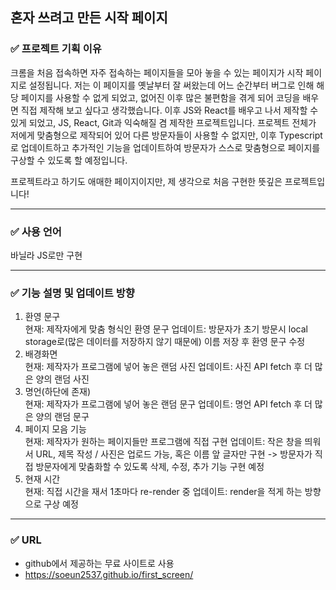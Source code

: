 ## 혼자 쓰려고 만든 시작 페이지
### ✅ 프로젝트 기획 이유
크롬을 처음 접속하면 자주 접속하는 페이지들을 모아 놓을 수 있는 페이지가 시작 페이지로 설정됩니다. 저는 이 페이지를 옛날부터 잘 써왔는데 어느 순간부터 버그로 인해 해당 페이지를 사용할 수 없게 되었고, 없어진 이후 많은 불편함을 겪게 되어 코딩을 배우면 직접 제작해 보고 싶다고 생각했습니다. 이후 JS와 React를 배우고 나서 제작할 수 있게 되었고, JS, React, Git과 익숙해질 겸 제작한 프로젝트입니다. 프로젝트 전체가 저에게 맞춤형으로 제작되어 있어 다른 방문자들이 사용할 수 없지만, 이후 Typescript로 업데이트하고 추가적인 기능을 업데이트하여 방문자가 스스로 맞춤형으로 페이지를 구상할 수 있도록 할 예정입니다.  
  
프로젝트라고 하기도 애매한 페이지이지만, 제 생각으로 처음 구현한 뜻깊은 프로젝트입니다!

----------------------------------------------------------
### ✅ 사용 언어
바닐라 JS로만 구현

------------------------------------------------------------
### ✅ 기능 설명 및 업데이트 방향
1. 환영 문구  
   현재: 제작자에게 맞춤 형식인 환영 문구 
   업데이트: 방문자가 초기 방문시 local storage로(많은 데이터를 저장하지 않기 때문에) 이름 저장 후 환영 문구 수정
2. 배경화면  
   현재: 제작자가 프로그램에 넣어 놓은 랜덤 사진
   업데이트: 사진 API fetch 후 더 많은 양의 랜덤 사진
3. 명언(하단에 존재)  
   현재: 제작자가 프로그램에 넣어 놓은 랜덤 문구
   업데이트: 명언 API fetch 후 더 많은 양의 랜덤 문구
4. 페이지 모음 기능  
   현재: 제작자가 원하는 페이지들만 프로그램에 직접 구현
   업데이트: 작은 창을 띄워서 URL, 제목 작성 / 사진은 업로드 가능, 혹은 이름 앞 글자만 구현
   -> 방문자가 직접 방문자에게 맞춤화할 수 있도록 삭제, 수정, 추가 기능 구현 예정
5. 현재 시간  
   현재: 직접 시간을 재서 1초마다 re-render 중
   업데이트: render을 적게 하는 방향으로 구상 예정
-------------------------------------
### ✅ URL
- github에서 제공하는 무료 사이트로 사용
- https://soeun2537.github.io/first_screen/
